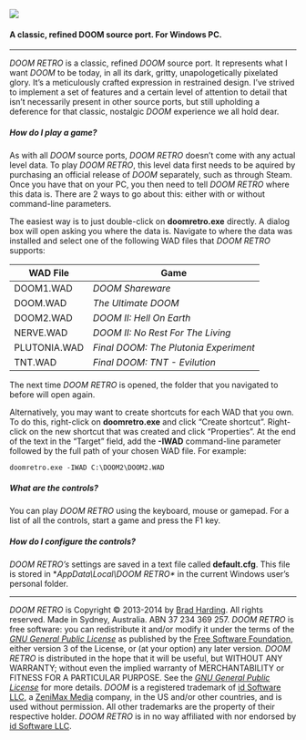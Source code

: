 ![](http://1.bp.blogspot.com/-XcEjTtLugTQ/Uwey9Mms14I/AAAAAAAAEno/Z9_8h5mzHH4/s1600/title.png)

#### A classic, refined DOOM source port. For Windows PC.

---

*DOOM RETRO* is a classic, refined *DOOM* source port. It represents what I want *DOOM* to be today, in all its dark, gritty, unapologetically pixelated glory. It’s a meticulously crafted expression in restrained design. I’ve strived to implement a set of features and a certain level of attention to detail that isn’t necessarily present in other source ports, but still upholding a deference for that classic, nostalgic *DOOM* experience we all hold dear.

##### How do I play a game?

As with all *DOOM* source ports, *DOOM RETRO* doesn’t come with any actual level data. To play *DOOM RETRO*, this level data first needs to be aquired by purchasing an official release of *DOOM* separately, such as through Steam. Once you have that on your PC, you then need to tell *DOOM RETRO* where this data is. There are 2 ways to go about this: either with or without command-line parameters.

The easiest way is to just double-click on **doomretro.exe** directly. A dialog box will open asking you where the data is. Navigate to where the data was installed and select one of the following WAD files that *DOOM RETRO* supports:

WAD File    |Game
------------|-------------------------------------
DOOM1.WAD   |*DOOM Shareware*
DOOM.WAD    |*The Ultimate DOOM*
DOOM2.WAD   |*DOOM II: Hell On Earth*
NERVE.WAD   |*DOOM II: No Rest For The Living*
PLUTONIA.WAD|*Final DOOM: The Plutonia Experiment*
TNT.WAD     |*Final DOOM: TNT - Evilution*

The next time *DOOM RETRO* is opened, the folder that you navigated to before will open again.

Alternatively, you may want to create shortcuts for each WAD that you own. To do this, right-click on **doomretro.exe** and click “Create shortcut”. Right-click on the new shortcut that was created and click “Properties”. At the end of the text in the “Target” field, add the **-IWAD** command-line parameter followed by the full path of your chosen WAD file. For example:
```
doomretro.exe -IWAD C:\DOOM2\DOOM2.WAD
```

##### What are the controls?

You can play *DOOM RETRO* using the keyboard, mouse or gamepad. For a list of all the controls, start a game and press the F1 key.

##### How do I configure the controls?

*DOOM RETRO’s* settings are saved in a text file called **default.cfg**. This file is stored in **AppData\Local\DOOM RETRO\** in the current Windows user’s personal folder.

---

*DOOM RETRO* is Copyright © 2013-2014 by [Brad Harding](mailto:brad@doomretro.com). All rights reserved. Made in Sydney, Australia. ABN 37 234 369 257. *DOOM RETRO* is free software: you can redistribute it and/or modify it under the terms of the [*GNU General Public License*](http://www.gnu.org/licenses/gpl.html) as published by the [Free Software Foundation](http://www.fsf.org/), either version 3 of the License, or (at your option) any later version. *DOOM RETRO* is distributed in the hope that it will be useful, but WITHOUT ANY WARRANTY; without even the implied warranty of
MERCHANTABILITY or FITNESS FOR A PARTICULAR PURPOSE. See the [*GNU General Public License*](http://www.gnu.org/licenses/gpl.html) for more details. *DOOM* is a registered trademark of [id Software LLC](http://www.idsoftware.com), a [ZeniMax Media](http://www.zenimax.com/) company, in the US and/or other countries, and is used without permission. All other trademarks are the property of their respective holder. *DOOM RETRO* is in no way affiliated with nor endorsed by [id Software LLC](http://www.idsoftware.com).
